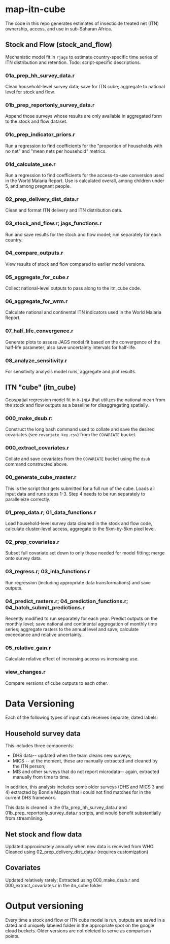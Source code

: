 # map-itn-cube

The code in this repo generates estimates of insecticide treated net (ITN) ownership, access, and use in sub-Saharan Africa. 

## Stock and Flow (stock_and_flow)
Mechanistic model fit in `rjags` to estimate country-specific time series of ITN distribution and retention. Todo: script-specific descriptions.

### 01a_prep_hh_survey_data.r
Clean household-level survey data; save for ITN cube; aggregate to national level for stock and flow.

### 01b_prep_reportonly_survey_data.r
Append those surveys whose results are only available in aggregated form to the stock and flow dataset.

### 01c_prep_indicator_priors.r
Run a regression to find coefficients for the "proportion of households with no net" and "mean nets per household" metrics.

### 01d_calculate_use.r
Run a regression to find coefficients for the access-to-use conversion used in the World Malaria Report. Use is calculated overall, among children under 5, and among pregnant people.

### 02_prep_delivery_dist_data.r
Clean and format ITN delivery and ITN distribution data.

### 03_stock_and_flow.r; jags_functions.r
Run and save results for the stock and flow model; run separately for each country.

### 04_compare_outputs.r 
View results of stock and flow compared to earlier model versions.

### 05_aggregate_for_cube.r
Collect national-level outputs to pass along to the itn_cube code.

### 06_aggregate_for_wrm.r 
Calculate national and continental ITN indicators used in the World Malaria Report.

### 07_half_life_convergence.r
Generate plots to assess JAGS model fit based on the convergence of the half-life parameter; also save uncertainty intervals for half-life.

### 08_analyze_sensitivity.r
For sensitivity analysis model runs, aggregate and plot results. 


## ITN "cube" (itn_cube)
Geospatial regression model fit in `R-INLA` that utilizes the national mean from the stock and flow outputs as a baseline for disaggregating spatially. 

### 000_make_dsub.r:
Construct the long bash command used to collate and save the desired covariates (see `covariate_key.csv`) from the `COVARIATE` bucket.

### 000_extract_covariates.r
Collate and save covariates from the `COVARIATE` bucket using the `dsub` command constructed above. 

### 00_generate_cube_master.r
This is the script that gets submitted for a full run of the cube. Loads all input data and runs steps 1-3. Step 4 needs to be run separately to paralleleize correctly. 

### 01_prep_data.r; 01_data_functions.r
Load household-level survey data cleaned in the stock and flow code, calculate cluster-level access, aggregate to the 5km-by-5km pixel level.

### 02_prep_covariates.r
Subset full covariate set down to only those needed for model fitting; merge onto survey data.

### 03_regress.r; 03_inla_functions.r
Run regression (including appropriate data transformations) and save outputs.

### 04_predict_rasters.r; 04_prediction_functions.r; 04_batch_submit_predictions.r
Recently modified to run separately for each year. Predict outputs on the monthly level; save national and continental aggregation of monthly time series; aggregate rasters to the annual level and save; calculate exceedance and relative uncertainty.

### 05_relative_gain.r
Calculate relative effect of increasing access vs increasing use. 

### view_changes.r
Compare versions of cube outputs to each other.


# Data Versioning
Each of the following types of input data receives separate, dated labels:

## Household survey data
This includes three components: 
* DHS data-- updated when the team cleans new surveys;
* MICS -- at the moment, these are manually extracted and cleaned by the ITN person;
* MIS and other surveys that do not report microdata-- again, extracted manually from time to time.

In addition, this analysis includes some older surveys (DHS and MICS 3 and 4) extracted by Bonnie Mappin that I could not find matches for in the current DHS framework.

This data is cleaned in the 01a_prep_hh_survey_data.r and 01b_prep_reportonly_survey_data.r scripts, and would benefit substantially from streamlining.

## Net stock and flow data
Updated approximately annually when new data is recevied from WHO. Cleaned using 02_prep_delivery_dist_data.r (requires customization)

## Covariates
Updated relatively rarely; Extracted using 000_make_dsub.r and 000_extract_covariates.r in the itn_cube folder

# Output versioning
Every time a stock and flow or ITN cube model is run, outputs are saved in a dated and uniquely labeled folder in the appropriate spot on the google cloud buckets. Older versions are not deleted to serve as comparison points. 




